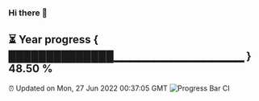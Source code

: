 ### Hi there 👋
⏳ Year progress { ██████████████▁▁▁▁▁▁▁▁▁▁▁▁▁▁▁▁ } 48.50 %
---
⏰ Updated on Mon, 27 Jun 2022 00:37:05 GMT
![Progress Bar CI](https://github.com/Moyi321/Moyi321/workflows/Progress%20Bar%20CI/badge.svg)
